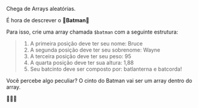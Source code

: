 Chega de Arrays aleatórias.

É hora de descrever o 🦇**Batman**🦇  


Para isso, crie uma array chamada `$batman` com a seguinte estrutura:

> 1. A primeira posição deve ter seu nome: Bruce
> 2. A segunda posição deve ter seu sobrenome: Wayne
> 3. A terceira posição deve ter seu peso: 95
> 4. A quarta posição deve ter sua altura: 1,88
> 5. Seu batcinto deve ser composto por: batlanterna e batcorda!

Você percebe algo peculiar? O cinto do Batman vai ser um array dentro do array.

🦇🦇🦇
